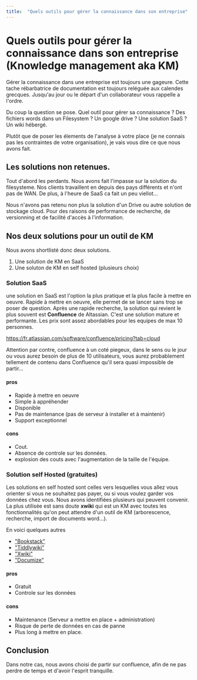 ```yaml
---
title:  "Quels outils pour gérer la connaissance dans son entreprise"
---
```


# Quels outils pour gérer la connaissance dans son entreprise (Knowledge management aka KM)

Gérer la connaissance dans une entreprise est toujours une gageure. Cette tache rébarbatrice de documentation est toujours reléguée aux calendes grecques. Jusqu'au jour ou le départ d'un collaborateur vous rappelle a l'ordre.

Du coup la question se pose. Quel outil pour gérer sa connaissance ? Des fichiers words dans un Filesystem ? Un google drive ? Une solution SaaS ? Un wiki hébergé.

Plutôt que de poser les élements de l'analyse à votre place (je ne connais pas les contraintes de votre organisation),
je vais vous dire ce que nous avons fait.


## Les solutions non retenues.

Tout d'abord les perdants. Nous avons fait l'impasse sur la solution du filesysteme. Nos clients travaillent en depuis des pays différents et n'ont pas de WAN. De plus, à l'heure de SaaS ca fait un peu viellot...

Nous n'avons pas retenu non plus la solution d'un Drive ou autre solution de stockage cloud. Pour des raisons de performance de recherche, de versionning et de facilité d'accès à l'information.



## Nos deux solutions pour un outil de KM

Nous avons shortlisté donc deux solutions.

1. Une solution de KM en SaaS
2. Une soluton de KM en self hosted (plusieurs choix)


### Solution SaaS

une solution en SaaS est l'option la plus pratique et la plus facile à mettre en oeuvre. Rapide à mettre en oeuvre, elle permet de se lancer sans trop se poser de question.
Après une rapide recherche, la solution qui revient le plus souvent est **Confluence** de Altassian. C'est une solution mature et performante.
Les prix sont assez abordables pour les equipes de max 10 personnes.

https://fr.atlassian.com/software/confluence/pricing?tab=cloud

Attention par contre, confluence à un coté piegeux, dans le sens ou le jour ou vous aurez besoin de plus de 10 utilisateurs, vous aurez probablement tellement de contenu dans Confluence qu'il sera quasi impossible de partir...

#### pros

- Rapide à mettre en oeuvre
- Simple à appréhender
- Disponible
- Pas de maintenance (pas de serveur à installer et à maintenir)
- Support exceptionnel

#### cons

- Cout.
- Absence de controle sur les données.
- explosion des couts avec l'augmentation de la taille de l'équipe.


### Solution self Hosted (gratuites)

Les solutions en self hosted sont celles vers lesquelles vous allez vous orienter si vous ne souhaitez pas payer, ou si vous voulez garder vos données chez vous.
Nous avons identifiées plusieurs qui peuvent convenir. La plus utilisée est sans doute **xwiki** qui est un KM avec toutes les fonctionnalités qu'on peut attendre d'un outil de KM (arborescence, recherche, import de documents word...).

En voici quelques autres

- ["Bookstack"](https://www.bookstackapp.com)
- ["Tiddlywiki"](http://tiddlywiki.com/)
- ["Xwiki"](http://www.xwiki.com/fr)
- ["Documize"](https://github.com/documize/community)



#### pros

- Gratuit
- Controle sur les données

#### cons

- Maintenance (Serveur a mettre en place + administration)
- Risque de perte de données en cas de panne
- Plus long à mettre en place.


## Conclusion

Dans notre cas, nous avons choisi de partir sur confluence, afin de ne pas perdre de temps et d'avoir l'esprit tranquille.


